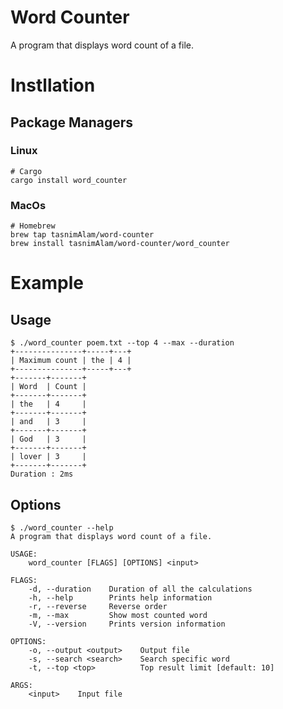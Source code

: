 # Word Counter

A program that displays word count of a file.

# Instllation

## Package Managers

### Linux

```console
# Cargo
cargo install word_counter
```

### MacOs

```console
# Homebrew
brew tap tasnimAlam/word-counter
brew install tasnimAlam/word-counter/word_counter
```

# Example

## Usage

```console
$ ./word_counter poem.txt --top 4 --max --duration
+---------------+-----+---+
| Maximum count | the | 4 |
+---------------+-----+---+
+-------+-------+
| Word  | Count |
+-------+-------+
| the   | 4     |
+-------+-------+
| and   | 3     |
+-------+-------+
| God   | 3     |
+-------+-------+
| lover | 3     |
+-------+-------+
Duration : 2ms
```

## Options

```console
$ ./word_counter --help
A program that displays word count of a file.

USAGE:
    word_counter [FLAGS] [OPTIONS] <input>

FLAGS:
    -d, --duration    Duration of all the calculations
    -h, --help        Prints help information
    -r, --reverse     Reverse order
    -m, --max         Show most counted word
    -V, --version     Prints version information

OPTIONS:
    -o, --output <output>    Output file
    -s, --search <search>    Search specific word
    -t, --top <top>          Top result limit [default: 10]

ARGS:
    <input>    Input file
```
